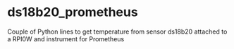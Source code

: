 # ds18b20_prometheus
Couple of Python lines to get temperature from sensor ds18b20 attached to a RPI0W and instrument for Prometheus
